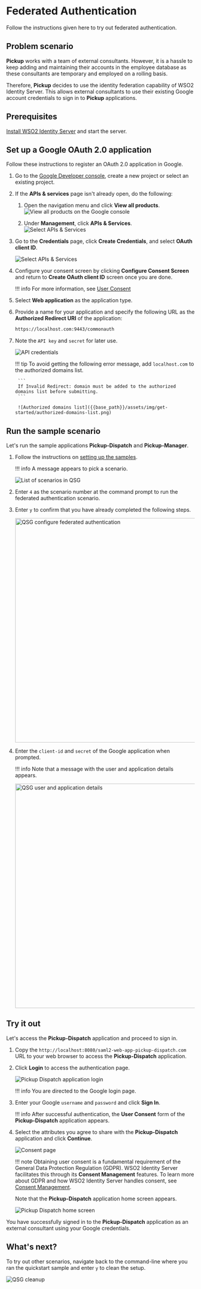 # Federated Authentication

Follow the instructions given here to try out federated authentication.

## Problem scenario

**Pickup** works with a team of external consultants. However, it is a hassle to keep adding and maintaining their accounts in the employee database as these consultants are temporary and employed on a rolling basis.

Therefore, **Pickup** decides to use the identity federation
capability of WSO2 Identity Server. This allows external consultants to use
their existing Google account credentials to sign in to **Pickup** applications.

## Prerequisites

[Install WSO2 Identity Server]({{base_path}}/get-started/sample-use-cases/set-up/) and start the server.

## Set up a Google OAuth 2.0 application

Follow these instructions to register an OAuth 2.0 application in Google.

1. Go to the [Google Developer console](https://console.developers.google.com/apis/credentials), create a new project or select an existing project.

2. If the **APIs & services** page isn't already open, do the following:

    1. Open the navigation menu and click **View all products**.
       ![View all products on the Google console]({{base_path}}/assets/img/get-started/google-view-all-products.png)

    2. Under **Management**, click **APIs & Services**.
       ![Select APIs & Services]({{base_path}}/assets/img/get-started/google-apis-and-services.png)

3. Go to the **Credentials** page, click **Create Credentials**, and select **OAuth client ID**.

    ![Select APIs & Services]({{base_path}}/assets/img/get-started/google-oauth-client-id.png)

4. Configure your consent screen by clicking **Configure Consent Screen** and return to **Create OAuth client ID** screen once you are done.


    !!! info
        For more information, see [User Consent](https://support.google.com/googleapi/answer/6158849#userconsent&zippy=%2Cuser-consent)

5. Select **Web application** as the application type.
6. Provide a name for your application and specify the following URL as the **Authorized Redirect URI** of the application:

    ``` bash
    https://localhost.com:9443/commonauth
    ```

7. Note the `API key` and `secret` for later use.

    ![API credentials]({{base_path}}/assets/img/get-started/create-client-id.png)

    !!! tip
        To avoid getting the following error message, add `localhost.com`  to the authorized domains list.

        ```
        If Invalid Redirect: domain must be added to the authorized domains list before submitting.
        ```

        ![Authorized domains list]({{base_path}}/assets/img/get-started/authorized-domains-list.png)

## Run the sample scenario

Let's run the sample applications **Pickup-Dispatch** and **Pickup-Manager**.

1. Follow the instructions on [setting up the samples]({{base_path}}/get-started/sample-use-cases/sample-scenario/#set-up-the-sample-apps/).

    !!! info
        A message appears to pick a scenario.

    ![List of scenarios in QSG]({{base_path}}/assets/img/get-started/qsg-configure-sso.png)

2. Enter `4` as the scenario number at the command prompt to run the federated authentication scenario.

3. Enter `y` to confirm that you have already completed the following steps.

    <img src="{{base_path}}/assets/img/get-started/qsg-configure-federated-auth.png" width="600" alt="QSG configure federated authentication"/>

4. Enter the `client-id` and `secret` of the Google application when prompted.

    !!! info
        Note that a message with the user and application details appears.

    <img src="{{base_path}}/assets/img/get-started/qsg-configure-federated-auth-3.png" width="600" alt="QSG user and application details"/>

## Try it out

Let's access the **Pickup-Dispatch** application and proceed to sign in.

1. Copy the `http://localhost:8080/saml2-web-app-pickup-dispatch.com` URL to your web browser to access the **Pickup-Dispatch** application.

2. Click **Login** to access the authentication page.

    ![Pickup Dispatch application login]({{base_path}}/assets/img/get-started/qsg-sso-dispatch-login.png)  

    !!! info
        You are directed to the Google login page.

3. Enter your Google `username` and `password` and click **Sign In**.

    !!! info
        After successful authentication, the **User Consent** form of the **Pickup-Dispatch** application appears.

4. Select the attributes you agree to share with the **Pickup-Dispatch** application and click **Continue**.

    ![Consent page]({{base_path}}/assets/img/get-started/qsg-sso-consent.png)

    !!! note
        Obtaining user consent is a fundamental requirement of the General Data Protection Regulation (GDPR). WSO2 Identity Server facilitates this through its **Consent Management** features. To learn more about GDPR and how WSO2 Identity Server handles consent, see [Consent Management]({{base_path}}/references/concepts/consent-management/).

     Note that the **Pickup-Dispatch** application home screen appears.

     ![Pickup Dispatch home screen]({{base_path}}/assets/img/get-started/qsg-sso-dispatch-home.png)

You have successfully signed in to the **Pickup-Dispatch** application as an external consultant using your Google credentials.

## What's next?

To try out other scenarios, navigate back to the command-line where you ran the quickstart sample and enter `y` to clean the setup.

![QSG cleanup]({{base_path}}/assets/img/get-started/qsg-sso-cleanup.png)